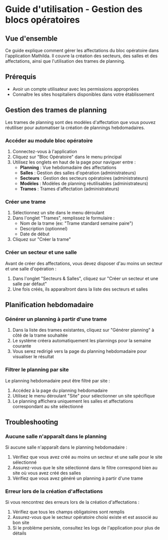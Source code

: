 # Guide d'utilisation - Gestion des blocs opératoires

## Vue d'ensemble

Ce guide explique comment gérer les affectations du bloc opératoire dans l'application Mathilda. Il couvre la création des secteurs, des salles et des affectations, ainsi que l'utilisation des trames de planning.

## Prérequis

- Avoir un compte utilisateur avec les permissions appropriées
- Connaître les sites hospitaliers disponibles dans votre établissement

## Gestion des trames de planning

Les trames de planning sont des modèles d'affectation que vous pouvez réutiliser pour automatiser la création de plannings hebdomadaires.

### Accéder au module bloc opératoire

1. Connectez-vous à l'application
2. Cliquez sur "Bloc Opératoire" dans le menu principal
3. Utilisez les onglets en haut de la page pour naviguer entre :
   - **Planning** : Vue hebdomadaire des affectations
   - **Salles** : Gestion des salles d'opération (administrateurs)
   - **Secteurs** : Gestion des secteurs opératoires (administrateurs)
   - **Modèles** : Modèles de planning réutilisables (administrateurs)
   - **Trames** : Trames d'affectation (administrateurs)

### Créer une trame

1. Sélectionnez un site dans le menu déroulant
2. Dans l'onglet "Trames", remplissez le formulaire :
   - Nom de la trame (ex: "Trame standard semaine paire")
   - Description (optionnel)
   - Date de début
3. Cliquez sur "Créer la trame"

### Créer un secteur et une salle

Avant de créer des affectations, vous devez disposer d'au moins un secteur et une salle d'opération :

1. Dans l'onglet "Secteurs & Salles", cliquez sur "Créer un secteur et une salle par défaut"
2. Une fois créés, ils apparaîtront dans la liste des secteurs et salles

## Planification hebdomadaire

### Générer un planning à partir d'une trame

1. Dans la liste des trames existantes, cliquez sur "Générer planning" à côté de la trame souhaitée
2. Le système créera automatiquement les plannings pour la semaine courante
3. Vous serez redirigé vers la page du planning hebdomadaire pour visualiser le résultat

### Filtrer le planning par site

Le planning hebdomadaire peut être filtré par site :

1. Accédez à la page du planning hebdomadaire
2. Utilisez le menu déroulant "Site" pour sélectionner un site spécifique
3. Le planning affichera uniquement les salles et affectations correspondant au site sélectionné

## Troubleshooting

### Aucune salle n'apparaît dans le planning

Si aucune salle n'apparaît dans le planning hebdomadaire :

1. Vérifiez que vous avez créé au moins un secteur et une salle pour le site sélectionné
2. Assurez-vous que le site sélectionné dans le filtre correspond bien au site où vous avez créé des salles
3. Vérifiez que vous avez généré un planning à partir d'une trame

### Erreur lors de la création d'affectations

Si vous rencontrez des erreurs lors de la création d'affectations :

1. Vérifiez que tous les champs obligatoires sont remplis
2. Assurez-vous que le secteur opératoire choisi existe et est associé au bon site
3. Si le problème persiste, consultez les logs de l'application pour plus de détails 